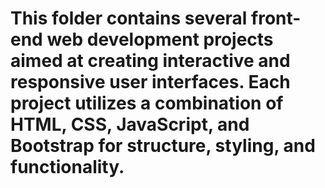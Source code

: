 # This folder contains several front-end web development projects aimed at creating interactive and responsive user interfaces. Each project utilizes a combination of HTML, CSS, JavaScript, and Bootstrap for structure, styling, and functionality.
